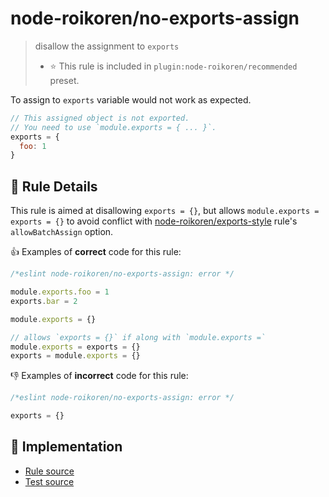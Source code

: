 # node-roikoren/no-exports-assign
> disallow the assignment to `exports`
> - ⭐️ This rule is included in `plugin:node-roikoren/recommended` preset.

To assign to `exports` variable would not work as expected.

```js
// This assigned object is not exported.
// You need to use `module.exports = { ... }`.
exports = {
  foo: 1
}
```

## 📖 Rule Details

This rule is aimed at disallowing `exports = {}`, but allows `module.exports = exports = {}` to avoid conflict with [node-roikoren/exports-style](./exports-style.md) rule's `allowBatchAssign` option.

👍 Examples of **correct** code for this rule:

```js
/*eslint node-roikoren/no-exports-assign: error */

module.exports.foo = 1
exports.bar = 2

module.exports = {}

// allows `exports = {}` if along with `module.exports =`
module.exports = exports = {}
exports = module.exports = {}
```

👎 Examples of **incorrect** code for this rule:

```js
/*eslint node-roikoren/no-exports-assign: error */

exports = {}
```

## 🔎 Implementation

- [Rule source](https://github.com/roikoren755/eslint-plugin-node/blob/v1.0.0/src/rules/no-exports-assign.ts)
- [Test source](https://github.com/roikoren755/eslint-plugin-node/blob/v1.0.0/tests/src/rules/no-exports-assign.ts)
